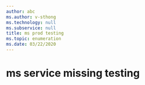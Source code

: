 ```yaml
---
author: abc
ms.author: v-sthong
ms.technology: null
ms.subservice: null
title: ms prod testing
ms.topic: enumeration
ms.date: 03/22/2020
---
```


# ms service missing testing
